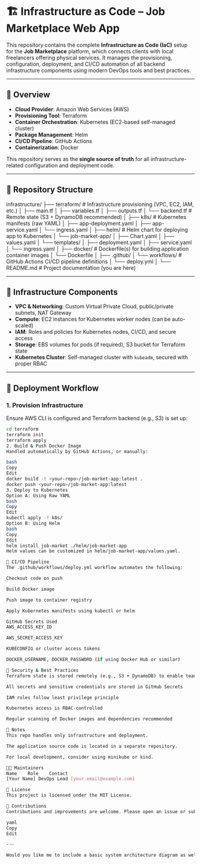 # 🏗️ Infrastructure as Code – Job Marketplace Web App

This repository contains the complete **Infrastructure as Code (IaC)** setup for the **Job Marketplace** platform, which connects clients with local freelancers offering physical services. It manages the provisioning, configuration, deployment, and CI/CD automation of all backend infrastructure components using modern DevOps tools and best practices.

---

## 🧭 Overview

- **Cloud Provider**: Amazon Web Services (AWS)
- **Provisioning Tool**: Terraform
- **Container Orchestration**: Kubernetes (EC2-based self-managed cluster)
- **Package Management**: Helm
- **CI/CD Pipeline**: GitHub Actions
- **Containerization**: Docker

This repository serves as the **single source of truth** for all infrastructure-related configuration and deployment code.

---

## 📂 Repository Structure
infrastructure/
├── terraform/                 # Infrastructure provisioning (VPC, EC2, IAM, etc.)
│   ├── main.tf
│   ├── variables.tf
│   ├── outputs.tf
│   └── backend.tf             # Remote state (S3 + DynamoDB recommended)
│
├── k8s/                       # Kubernetes manifests (raw YAML)
│   ├── app-deployment.yaml
│   ├── app-service.yaml
│   └── ingress.yaml
│
├── helm/                      # Helm chart for deploying app to Kubernetes
│   └── job-market-app/
│       ├── Chart.yaml
│       ├── values.yaml
│       └── templates/
│           ├── deployment.yaml
│           ├── service.yaml
│           └── ingress.yaml
│
├── docker/                    # Dockerfile(s) for building application container images
│   └── Dockerfile
│
├── .github/
│   └── workflows/             # GitHub Actions CI/CD pipeline definitions
│       └── deploy.yml
│
└── README.md                  # Project documentation (you are here)

---

## 🧱 Infrastructure Components

- **VPC & Networking**: Custom Virtual Private Cloud, public/private subnets, NAT Gateway
- **Compute**: EC2 instances for Kubernetes worker nodes (can be auto-scaled)
- **IAM**: Roles and policies for Kubernetes nodes, CI/CD, and secure access
- **Storage**: EBS volumes for pods (if required), S3 bucket for Terraform state
- **Kubernetes Cluster**: Self-managed cluster with `kubeadm`, secured with proper RBAC

---

## 🚀 Deployment Workflow

### 1. Provision Infrastructure

Ensure AWS CLI is configured and Terraform backend (e.g., S3) is set up:

```bash
cd terraform
terraform init
terraform apply
2. Build & Push Docker Image
Handled automatically by GitHub Actions, or manually:

bash
Copy
Edit
docker build -t <your-repo>/job-market-app:latest .
docker push <your-repo>/job-market-app:latest
3. Deploy to Kubernetes
Option A: Using Raw YAML
bash
Copy
Edit
kubectl apply -f k8s/
Option B: Using Helm
bash
Copy
Edit
helm install job-market ./helm/job-market-app
Helm values can be customized in helm/job-market-app/values.yaml.

🔁 CI/CD Pipeline
The .github/workflows/deploy.yml workflow automates the following:

Checkout code on push

Build Docker image

Push image to container registry

Apply Kubernetes manifests using kubectl or helm

GitHub Secrets Used
AWS_ACCESS_KEY_ID

AWS_SECRET_ACCESS_KEY

KUBECONFIG or cluster access tokens

DOCKER_USERNAME, DOCKER_PASSWORD (if using Docker Hub or similar)

🔐 Security & Best Practices
Terraform state is stored remotely (e.g., S3 + DynamoDB) to enable team collaboration

All secrets and sensitive credentials are stored in GitHub Secrets

IAM roles follow least privilege principle

Kubernetes access is RBAC-controlled

Regular scanning of Docker images and dependencies recommended

📌 Notes
This repo handles only infrastructure and deployment.

The application source code is located in a separate repository.

For local development, consider using minikube or kind.

🧑‍💼 Maintainers
Name	Role	Contact
[Your Name]	DevOps Lead	[your.email@example.com]

📝 License
This project is licensed under the MIT License.

🙌 Contributions
Contributions and improvements are welcome. Please open an issue or submit a PR.

yaml
Copy
Edit

---

Would you like me to include a basic system architecture diagram as well  (e.g., showing Terraform ➝ AWS ➝ Kubernetes ➝ App)?
